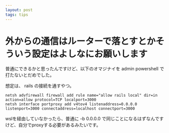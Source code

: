 ```yaml
---
layout: post
tags: tips
---
```


# 外からの通信はルーターで落とすとかそういう設定はよしなにお願いします

普通にできるかと思ったんですけど、以下のオマジナイを admin powershell で打たないとだめでした。

想定は、 rails の接続を通すやつ。

```
netsh advfirewall firewall add rule name="allow rails local" dir=in action=allow protocol=TCP localport=3000
netsh interface portproxy add v4tov4 listenaddress=0.0.0.0 listenport=3000 connectaddress=localhost connectport=3000
```

wslを経由していなかったら、普通に -b 0.0.0.0 で同じことになるはずなんですけど、自分でproxyする必要があるみたいです。

